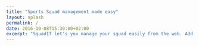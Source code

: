 ```yaml
---
title: "Sports Squad management made easy"
layout: splash
permalink: /
date: 2016-10-08T15:30:00+02:00
excerpt: "SquadIT let's you manage your squad easily from the web. Add your team mate, and invite them to have a drink with you!"
---
```

